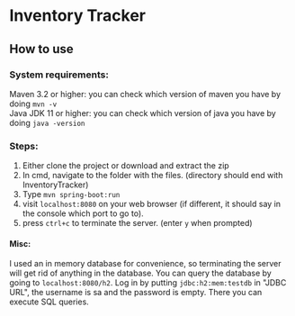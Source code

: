 # Inventory Tracker
## How to use
### System requirements:  
Maven 3.2 or higher: you can check which version of maven you have by doing `mvn -v`  
Java JDK 11 or higher: you can check which version of java you have by doing `java -version`
### Steps: 
1. Either clone the project or download and extract the zip
1. In cmd, navigate to the folder with the files. (directory should end with InventoryTracker)
1. Type `mvn spring-boot:run`  
1. visit `localhost:8080` on your web browser (if different, it should say in the console which port to go to).  
1. press `ctrl+c` to terminate the server. (enter `y` when prompted)

#### Misc: 
I used an in memory database for convenience, so terminating the server will get rid of anything in the database. You can query the database by going to `localhost:8080/h2`. Log in by putting `jdbc:h2:mem:testdb` in "JDBC URL", the username is sa and the password is empty. There you can execute SQL queries.

